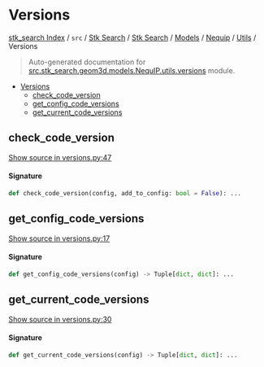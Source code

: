 # Versions

[stk_search Index](../../../../../../README.md#stk_search-index) / `src` / [Stk Search](../../../../index.md#stk-search) / [Stk Search](../../../../index.md#stk-search) / [Models](../../index.md#models) / [Nequip](../index.md#nequip) / [Utils](./index.md#utils) / Versions

> Auto-generated documentation for [src.stk_search.geom3d.models.NequIP.utils.versions](https://github.com/mohammedazzouzi15/STK_search/blob/main/src/stk_search/geom3d/models/NequIP/utils/versions.py) module.

- [Versions](#versions)
  - [check_code_version](#check_code_version)
  - [get_config_code_versions](#get_config_code_versions)
  - [get_current_code_versions](#get_current_code_versions)

## check_code_version

[Show source in versions.py:47](https://github.com/mohammedazzouzi15/STK_search/blob/main/src/stk_search/geom3d/models/NequIP/utils/versions.py#L47)

#### Signature

```python
def check_code_version(config, add_to_config: bool = False): ...
```



## get_config_code_versions

[Show source in versions.py:17](https://github.com/mohammedazzouzi15/STK_search/blob/main/src/stk_search/geom3d/models/NequIP/utils/versions.py#L17)

#### Signature

```python
def get_config_code_versions(config) -> Tuple[dict, dict]: ...
```



## get_current_code_versions

[Show source in versions.py:30](https://github.com/mohammedazzouzi15/STK_search/blob/main/src/stk_search/geom3d/models/NequIP/utils/versions.py#L30)

#### Signature

```python
def get_current_code_versions(config) -> Tuple[dict, dict]: ...
```